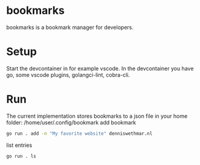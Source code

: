 # bookmarks
bookmarks is a bookmark manager for developers.

# Setup
Start the devcontainer in for example vscode.
In the devcontainer you have go, some vscode plugins, golangci-lint, cobra-cli.

# Run
The current implementation stores bookmarks to a json file in your home folder: /home/user/.config/bookmark
add bookmark
```bash
go run . add -n "My favorite website" denniswethmar.nl
```
list entries
```bash
go run . ls
```